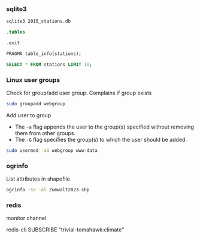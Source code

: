 ### sqlite3

```bash
sqlite3 2015_stations.db
```

```sql
.tables
```

```sql
.exit
```

```sql
PRAGMA table_info(stations);
```

```sql
SELECT * FROM stations LIMIT 10;
```

### Linux user groups

Check for group/add user group. Complains if group exists
```bash
sudo groupadd webgroup
```

Add user to group
- The `-a` flag appends the user to the group(s) specified without removing them from other groups.
- The `-G` flag specifies the group(s) to which the user should be added.

```bash
sudo usermod -aG webgroup www-data
```

### ogrinfo

List attributes in shapefile

```bash
ogrinfo -so -al Zumwalt2023.shp
```

### redis

monitor channel

redis-cli SUBSCRIBE "trivial-tomahawk:climate"
